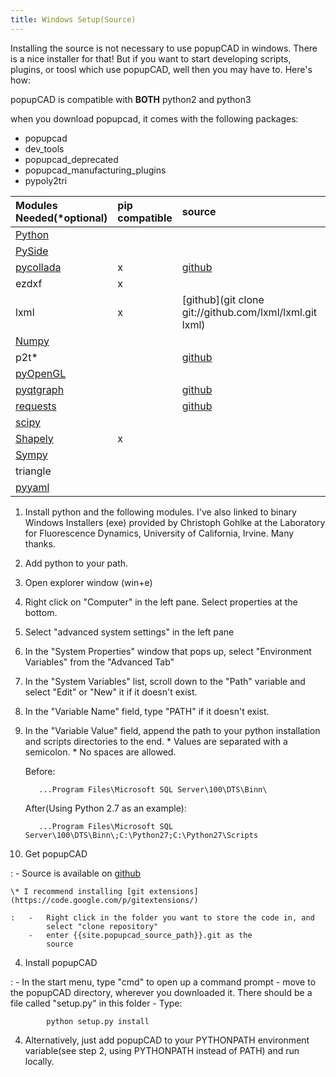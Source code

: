 ```yaml
---
title: Windows Setup(Source)
---
```


Installing the source is not necessary to use popupCAD in windows.  There is a nice installer for that!  But if you want to start developing scripts, plugins, or toosl which use popupCAD, well then you may have to.  Here's how:

<div class="important">
popupCAD is compatible with <strong>BOTH</strong> python2 and python3
</div>

when you download popupcad, it comes with the following packages:

* popupcad
* dev_tools
* popupcad_deprecated
* popupcad_manufacturing_plugins
* pypoly2tri

| Modules Needed(*optional) | pip compatible | source | binary install |
|:--|:--|:--|:--|
| [Python](http://python.org/)   | | | [python.org](http:/python.org/downloads/) |
| [PySide](http://qt-project.org/wiki/PySide) | | | [lfd.uci.edu](http://www.lfd.uci.edu/~gohlke/pythonlibs/#pyside) |
| [pycollada](http://pycollada.readthedocs.org/en/v0.4/) | x | [github](https://github.com/pycollada/pycollada) | 
| ezdxf | x | | |
| lxml | x | [github](git clone git://github.com/lxml/lxml.git lxml) | 
| [Numpy](http://www.numpy.org/)  | | | [lfd.uci.edu]( http://www.lfd.uci.edu/~gohlke/pythonlibs/#numpy)|
| p2t* | | [github](https://github.com/danaukes/poly2tri_python) |
| [pyOpenGL](http://pyopengl.sourceforge.net/)| | | [lfd.uci.edu](http://www.lfd.uci.edu/~gohlke/pythonlibs/#pyopengl) |
| [pyqtgraph](http://www.pyqtgraph.org/) | | [github](https://github.com/pyqtgraph/pyqtgraph) | 
| [requests](http://docs.python-requests.org/en/latest/) | | [github](https://github.com/kennethreitz/requests)| |
| [scipy](http://www.scipy.org/)| | | [lfd.uci.edu](http://www.lfd.uci.edu/~gohlke/pythonlibs/#scipy)|
| [Shapely](http://toblerity.org/shapely/) | x | | [lfd.uci.edu](http://www.lfd.uci.edu/~gohlke/pythonlibs/#shapely)|
| [Sympy](http://sympy.org/en/index.html)  | | | [lfd.uci.edu]( http://www.lfd.uci.edu/~gohlke/pythonlibs/#sympy)|
| triangle | | | |
| [pyyaml](http://pyyaml.org/) | | | [lfd.uci.edu](http://www.lfd.uci.edu/~gohlke/pythonlibs/#pyyaml )|


1. Install python and the following modules. I've also linked to binary Windows Installers (exe) provided by Christoph Gohlke at the Laboratory for Fluorescence Dynamics, University of California, Irvine. Many thanks.
2. Add python to your path.
  1.  Open explorer window (win+e)
  2.  Right click on "Computer" in the left pane. Select properties at the bottom.
  3.  Select "advanced system settings" in the left pane
  4.  In the "System Properties" window that pops up, select "Environment Variables" from the "Advanced Tab"
  5.  In the "System Variables" list, scroll down to the "Path" variable and select "Edit" or "New" it if it doesn't exist.
  6.  In the "Variable Name" field, type "PATH" if it doesn't exist.
  7. In the "Variable Value" field, append the path to your python installation and scripts directories to the end.
    * Values are separated with a semicolon.
    * No spaces are allowed.

        Before:

            ...Program Files\Microsoft SQL Server\100\DTS\Binn\

        After(Using Python 2.7 as an example):

            ...Program Files\Microsoft SQL Server\100\DTS\Binn\;C:\Python27;C:\Python27\Scripts

3. Get popupCAD

:   -   Source is available on
        [github]({{site.popupcad_source_path}})

    \* I recommend installing [git extensions](https://code.google.com/p/gitextensions/)

    :   -   Right click in the folder you want to store the code in, and
            select "clone repository"
        -   enter {{site.popupcad_source_path}}.git as the
            source

4. Install popupCAD

:   -   In the start menu, type "cmd" to open up a command prompt
    -   move to the popupCAD directory, wherever you downloaded it.
        There should be a file called "setup.py" in this folder
    -   Type:

            python setup.py install

4.  Alternatively, just add popupCAD to your PYTHONPATH environment
    variable(see step 2, using PYTHONPATH instead of PATH) and
    run locally.

    
